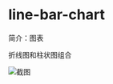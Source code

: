 # line-bar-chart

简介：图表

折线图和柱状图组合

![截图](https://unpkg.com/@icedesign/line-bar-chart-block/screenshot.png)
